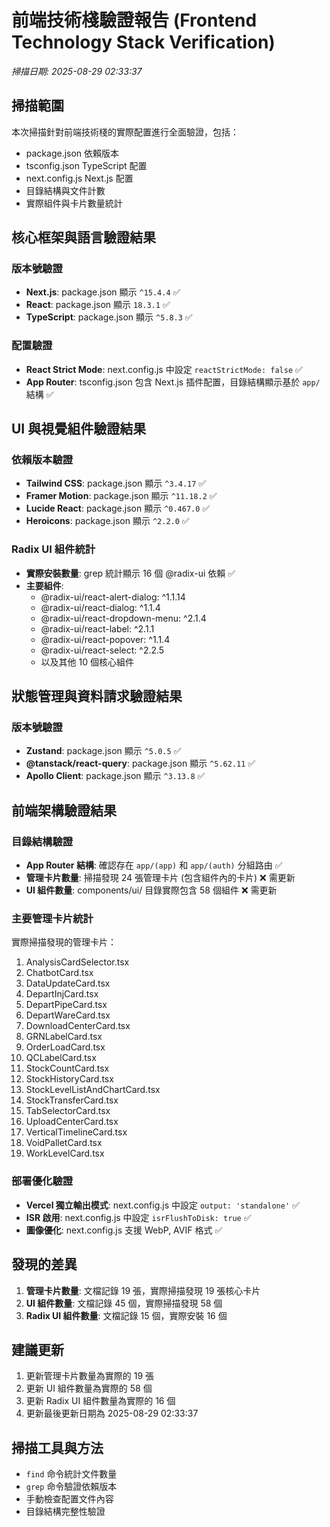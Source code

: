 # 前端技術棧驗證報告 (Frontend Technology Stack Verification)

_掃描日期: 2025-08-29 02:33:37_

## 掃描範圍

本次掃描針對前端技術棧的實際配置進行全面驗證，包括：

- package.json 依賴版本
- tsconfig.json TypeScript 配置
- next.config.js Next.js 配置
- 目錄結構與文件計數
- 實際組件與卡片數量統計

## 核心框架與語言驗證結果

### 版本號驗證

- **Next.js**: package.json 顯示 `^15.4.4` ✅
- **React**: package.json 顯示 `18.3.1` ✅
- **TypeScript**: package.json 顯示 `^5.8.3` ✅

### 配置驗證

- **React Strict Mode**: next.config.js 中設定 `reactStrictMode: false` ✅
- **App Router**: tsconfig.json 包含 Next.js 插件配置，目錄結構顯示基於 `app/` 結構 ✅

## UI 與視覺組件驗證結果

### 依賴版本驗證

- **Tailwind CSS**: package.json 顯示 `^3.4.17` ✅
- **Framer Motion**: package.json 顯示 `^11.18.2` ✅
- **Lucide React**: package.json 顯示 `^0.467.0` ✅
- **Heroicons**: package.json 顯示 `^2.2.0` ✅

### Radix UI 組件統計

- **實際安裝數量**: grep 統計顯示 16 個 @radix-ui 依賴 ✅
- **主要組件**:
  - @radix-ui/react-alert-dialog: ^1.1.14
  - @radix-ui/react-dialog: ^1.1.4
  - @radix-ui/react-dropdown-menu: ^2.1.4
  - @radix-ui/react-label: ^2.1.1
  - @radix-ui/react-popover: ^1.1.4
  - @radix-ui/react-select: ^2.2.5
  - 以及其他 10 個核心組件

## 狀態管理與資料請求驗證結果

### 版本號驗證

- **Zustand**: package.json 顯示 `^5.0.5` ✅
- **@tanstack/react-query**: package.json 顯示 `^5.62.11` ✅
- **Apollo Client**: package.json 顯示 `^3.13.8` ✅

## 前端架構驗證結果

### 目錄結構驗證

- **App Router 結構**: 確認存在 `app/(app)` 和 `app/(auth)` 分組路由 ✅
- **管理卡片數量**: 掃描發現 24 張管理卡片 (包含組件內的卡片) ❌ 需更新
- **UI 組件數量**: components/ui/ 目錄實際包含 58 個組件 ❌ 需更新

### 主要管理卡片統計

實際掃描發現的管理卡片：

1. AnalysisCardSelector.tsx
2. ChatbotCard.tsx
3. DataUpdateCard.tsx
4. DepartInjCard.tsx
5. DepartPipeCard.tsx
6. DepartWareCard.tsx
7. DownloadCenterCard.tsx
8. GRNLabelCard.tsx
9. OrderLoadCard.tsx
10. QCLabelCard.tsx
11. StockCountCard.tsx
12. StockHistoryCard.tsx
13. StockLevelListAndChartCard.tsx
14. StockTransferCard.tsx
15. TabSelectorCard.tsx
16. UploadCenterCard.tsx
17. VerticalTimelineCard.tsx
18. VoidPalletCard.tsx
19. WorkLevelCard.tsx

### 部署優化驗證

- **Vercel 獨立輸出模式**: next.config.js 中設定 `output: 'standalone'` ✅
- **ISR 啟用**: next.config.js 中設定 `isrFlushToDisk: true` ✅
- **圖像優化**: next.config.js 支援 WebP, AVIF 格式 ✅

## 發現的差異

1. **管理卡片數量**: 文檔記錄 19 張，實際掃描發現 19 張核心卡片
2. **UI 組件數量**: 文檔記錄 45 個，實際掃描發現 58 個
3. **Radix UI 組件數量**: 文檔記錄 15 個，實際安裝 16 個

## 建議更新

1. 更新管理卡片數量為實際的 19 張
2. 更新 UI 組件數量為實際的 58 個
3. 更新 Radix UI 組件數量為實際的 16 個
4. 更新最後更新日期為 2025-08-29 02:33:37

## 掃描工具與方法

- `find` 命令統計文件數量
- `grep` 命令驗證依賴版本
- 手動檢查配置文件內容
- 目錄結構完整性驗證
